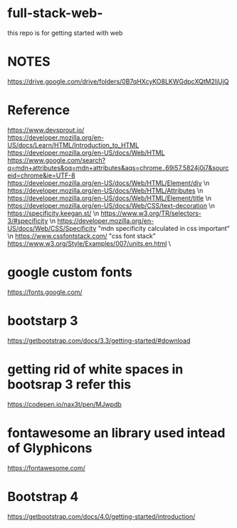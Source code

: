 # full-stack-web-
this repo is for getting started with web 

# NOTES 
https://drive.google.com/drive/folders/0B7qHXcyKO8LKWGdpcXQtM2liUjQ

# Reference
https://www.devsprout.io/  \
https://developer.mozilla.org/en-US/docs/Learn/HTML/Introduction_to_HTML  \
https://developer.mozilla.org/en-US/docs/Web/HTML
https://www.google.com/search?q=mdn+attributes&oq=mdn+attributes&aqs=chrome..69i57.5824j0j7&sourceid=chrome&ie=UTF-8  \
https://developer.mozilla.org/en-US/docs/Web/HTML/Element/div   \n
https://developer.mozilla.org/en-US/docs/Web/HTML/Attributes  \n
https://developer.mozilla.org/en-US/docs/Web/HTML/Element/title \n
https://developer.mozilla.org/en-US/docs/Web/CSS/text-decoration \n
https://specificity.keegan.st/ \n
https://www.w3.org/TR/selectors-3/#specificity   \n
https://developer.mozilla.org/en-US/docs/Web/CSS/Specificity      "mdn specificity calculated in css important"      \n
https://www.cssfontstack.com/  "css font stack"          \
https://www.w3.org/Style/Examples/007/units.en.html            \


# google custom fonts

https://fonts.google.com/



# bootstarp 3
https://getbootstrap.com/docs/3.3/getting-started/#download

# getting rid of white spaces in bootsrap 3 refer this 

https://codepen.io/nax3t/pen/MJwpdb

# fontawesome an library used intead of Glyphicons
https://fontawesome.com/


# Bootstrap 4
https://getbootstrap.com/docs/4.0/getting-started/introduction/
